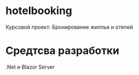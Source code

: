 # hotelbooking
Курсовой проект: Бронирование жиллья и отелей
# Средтсва разработки
.Net и Blazor Server
